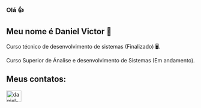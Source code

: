 ### Olá 👍
## Meu nome é Daniel Victor 👀
 Curso técnico de desenvolvimento de sistemas (Finalizado) 🖥️.  
 
 Curso Superior de Ánalise e desenvolvimento de Sistemas (Em andamento).

## Meus contatos:
<a href = "https://www.linkedin.com/in/daniel-victor-3a655220a/" targer="_blank">
<img aling="center" alt="daniel-linkedin" height="30" width="40" src="https://cdn.jsdelivr.net/gh/devicons/devicon/icons/linkedin/linkedin-original.svg" style="max-width:100%;">
